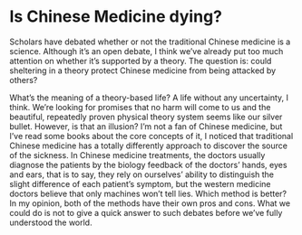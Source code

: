 # Is Chinese Medicine dying?

Scholars have debated whether or not the traditional Chinese medicine is a science. Although it’s an open debate, I think we’ve already put too much attention on whether it’s supported by a theory. The question is: could sheltering in a theory protect Chinese medicine from being attacked by others?

What’s the meaning of a theory-based life? A life without any uncertainty, I think. We’re looking for promises that no harm will come to us and the beautiful, repeatedly proven physical theory system seems like our silver bullet. However, is that an illusion? I’m not a fan of Chinese medicine, but I’ve read some books about the core concepts of  it, I noticed that traditional Chinese medicine has a totally differently approach to discover the source of the sickness. In Chinese medicine treatments, the doctors usually diagnose the patients by the biology feedback of the doctors’ hands, eyes and ears, that is to say, they rely on ourselves’ ability to distinguish the slight difference of each patient’s symptom, but the western medicine  doctors believe that only machines won’t tell lies. Which method is better? In my opinion, both of the methods have their own pros and cons. What we could do is not to give a quick answer to such debates before we’ve fully understood the world.
